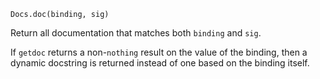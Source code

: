 ```
Docs.doc(binding, sig)
```

Return all documentation that matches both `binding` and `sig`.

If `getdoc` returns a non-`nothing` result on the value of the binding, then a dynamic docstring is returned instead of one based on the binding itself.
